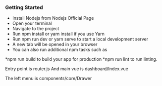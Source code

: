 ### Getting Started

- Install Nodejs from Nodejs Official Page
- Open your terminal
- Navigate to the project
- Run npm install or yarn install if you use Yarn
- Run npm run dev or yarn serve to start a local development server
- A new tab will be opened in your browser
- You can also run additional npm tasks such as

*npm run build to build your app for production
*npm run lint to run linting.

Entry point is 
router.js
And main vue is
dashboard/Index.vue

The left menu is
components/core/Drawer

